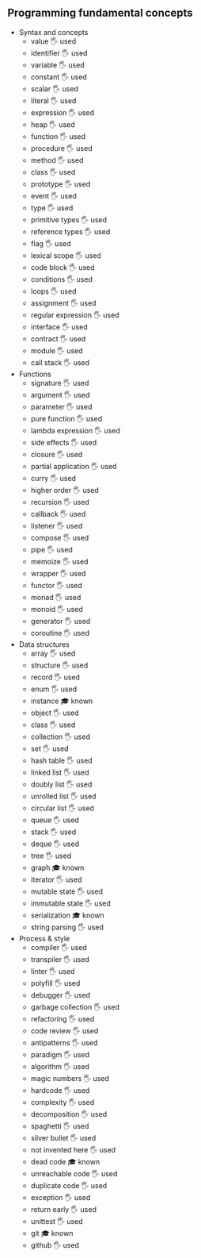 ## Programming fundamental concepts

- Syntax and concepts
  - value 🖐️ used
  - identifier 🖐️ used 
  - variable 🖐️ used
  - constant 🖐️ used
  - scalar 🖐️ used
  - literal 🖐️ used
  - expression 🖐️ used
  - heap 🖐️ used
  - function 🖐️ used
  - procedure 🖐️ used
  - method 🖐️ used
  - class 🖐️ used
  - prototype 🖐️ used
  - event 🖐️ used
  - type 🖐️ used
  - primitive types 🖐️ used
  - reference types 🖐️ used
  - flag 🖐️ used
  - lexical scope 🖐️ used
  - code block 🖐️ used
  - conditions 🖐️ used
  - loops 🖐️ used
  - assignment 🖐️ used
  - regular expression 🖐️ used
  - interface 🖐️ used
  - contract 🖐️ used
  - module 🖐️ used
  - call stack 🖐️ used
- Functions
  - signature 🖐️ used
  - argument  🖐️ used
  - parameter 🖐️ used
  - pure function 🖐️ used
  - lambda expression 🖐️ used
  - side effects 🖐️ used
  - closure 🖐️ used
  - partial application 🖐️ used
  - curry 🖐️ used
  - higher order 🖐️ used
  - recursion 🖐️ used
  - callback 🖐️ used
  - listener 🖐️ used
  - compose 🖐️ used
  - pipe 🖐️ used
  - memoize 🖐️ used
  - wrapper 🖐️ used
  - functor 🖐️ used
  - monad 🖐️ used
  - monoid 🖐️ used
  - generator 🖐️ used
  - coroutine 🖐️ used
- Data structures
  - array 🖐️ used
  - structure 🖐️ used
  - record 🖐️ used
  - enum 🖐️ used
  - instance 🎓 known 
  - object 🖐️ used
  - class 🖐️ used
  - collection 🖐️ used
  - set 🖐️ used
  - hash table 🖐️ used
  - linked list 🖐️ used
  - doubly list 🖐️ used
  - unrolled list 🖐️ used
  - circular list 🖐️ used
  - queue 🖐️ used
  - stack 🖐️ used
  - deque 🖐️ used
  - tree 🖐️ used
  - graph 🎓 known
  - iterator 🖐️ used
  - mutable state 🖐️ used
  - immutable state 🖐️ used
  - serialization 🎓 known
  - string parsing 🖐️ used
- Process & style
  - compiler 🖐️ used
  - transpiler 🖐️ used
  - linter 🖐️ used
  - polyfill 🖐️ used
  - debugger 🖐️ used
  - garbage collection 🖐️ used
  - refactoring 🖐️ used
  - code review  🖐️ used
  - antipatterns 🖐️ used
  - paradigm 🖐️ used
  - algorithm 🖐️ used
  - magic numbers 🖐️ used
  - hardcode 🖐️ used
  - complexity 🖐️ used
  - decomposition 🖐️ used
  - spaghetti 🖐️ used
  - silver bullet 🖐️ used
  - not invented here 🖐️ used
  - dead code 🎓 known
  - unreachable code 🖐️ used
  - duplicate code 🖐️ used
  - exception 🖐️ used
  - return early 🖐️ used
  - unittest 🖐️ used
  - git 🎓 known
  - github 🖐️ used

